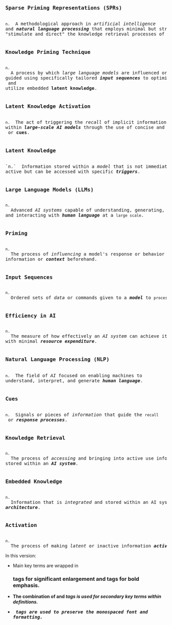 <pre>
<h3><strong>Sparse Priming Representations (SPRs)</strong></h3>
<code>n.</code>  A methodological approach in <em>artificial intelligence</em>
and <strong><em>natural language processing</em></strong> that employs minimal but strategically selected data inputs to
"stimulate and direct" the knowledge retrieval processes of <strong><em>large language models (LLMs)</em></strong>.

<h3><strong>Knowledge Priming Technique</strong></h3>
<code>n.</code>  A process by which <em>large language models</em> are influenced or
guided using specifically tailored <strong><em>input sequences</em></strong> to optimize their ability to <code>recall</code> and
utilize embedded <strong>latent knowledge</strong>.

<h3><strong>Latent Knowledge Activation</strong></h3>
<code>n.</code>  The act of triggering the <em>recall</em> of implicit information
within <strong><em>large-scale AI models</em></strong> through the use of concise and targeted <code>prompts</code> or <strong>cues</strong>.

<h3><strong>Latent Knowledge</strong></h3>
`n.`  Information stored within a <em>model</em> that is not immediately apparent or
active but can be accessed with specific <strong><em>triggers</em></strong>.

<h3><strong>Large Language Models (LLMs)</strong></h3>
<code>n.</code>  Advanced <em>AI systems</em> capable of understanding, generating,
and interacting with <strong><em>human language</em></strong> at a <code>large scale</code>.

<h3><strong>Priming</strong></h3>
<code>n.</code>  The process of <em>influencing</em> a model's response or behavior by providing specific
information or <strong><em>context</em></strong> beforehand.

<h3><strong>Input Sequences</strong></h3>
<code>n.</code>  Ordered sets of <em>data</em> or commands given to a <strong><em>model</em></strong> to <code>process</code>.

<h3><strong>Efficiency in AI</strong></h3>
<code>n.</code>  The measure of how effectively an <em>AI system</em> can achieve its objectives
with minimal <strong><em>resource expenditure</em></strong>.

<h3><strong>Natural Language Processing (NLP)</strong></h3>
<code>n.</code>  The field of <em>AI</em> focused on enabling machines to
understand, interpret, and generate <strong><em>human language</em></strong>.

<h3><strong>Cues</strong></h3>
<code>n.</code>  Signals or pieces of <em>information</em> that guide the <code>recall</code> or <strong><em>response processes</em></strong>.

<h3><strong>Knowledge Retrieval</strong></h3>
<code>n.</code>  The process of <em>accessing</em> and bringing into active use information
stored within an <strong><em>AI system</em></strong>.

<h3><strong>Embedded Knowledge</strong></h3>
<code>n.</code>  Information that is <em>integrated</em> and stored within an AI system's
<strong><em>architecture</em></strong>.

<h3><strong>Activation</strong></h3>
<code>n.</code>  The process of making <em>latent</em> or inactive information <strong><em>active</em></strong> and <code>accessible</code>.
</pre>

In this version:

- Main key terms are wrapped in <code><h3></code> tags for significant enlargement and <code><strong></code> tags for bold emphasis.
- The combination of <code><strong></code> and <code><em></code> tags is used for secondary key terms within definitions.
- <code><pre></code> tags are used to preserve the monospaced font and formatting.
